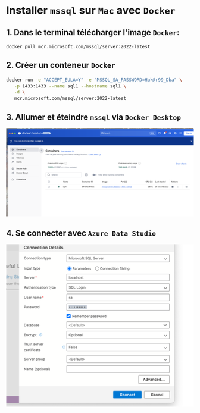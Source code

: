 # Installer `mssql` sur `Mac` avec `Docker`

## 1. Dans le terminal télécharger l'image `Docker`:

```bash
docker pull mcr.microsoft.com/mssql/server:2022-latest
```



## 2. Créer un conteneur `Docker`

```bash
docker run -e "ACCEPT_EULA=Y" -e "MSSQL_SA_PASSWORD=Huk@r99_Dba" \
   -p 1433:1433 --name sql1 --hostname sql1 \
   -d \
   mcr.microsoft.com/mssql/server:2022-latest
```



## 3. Allumer et éteindre `mssql` via `Docker Desktop`

<img src="assets/docker-desktop-manage-mssql-server.png" alt="docker-desktop-manage-mssql-server" />



## 4. Se connecter avec `Azure Data Studio`

<img src="assets/connection-mssql-azure-data-studio.png" alt="connection-mssql-azure-data-studio" />










